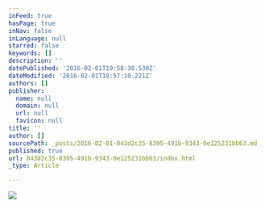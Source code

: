```yaml
---
inFeed: true
hasPage: true
inNav: false
inLanguage: null
starred: false
keywords: []
description: ''
datePublished: '2016-02-01T19:58:38.530Z'
dateModified: '2016-02-01T19:57:10.221Z'
authors: []
publisher:
  name: null
  domain: null
  url: null
  favicon: null
title: ''
author: []
sourcePath: _posts/2016-02-01-043d2c35-8395-491b-9343-0e125231bb63.md
published: true
url: 043d2c35-8395-491b-9343-0e125231bb63/index.html
_type: Article

---
```

![](https://the-grid-user-content.s3-us-west-2.amazonaws.com/0ad7f29c-017d-4f3b-b740-d8ae0b3011f0.jpg)